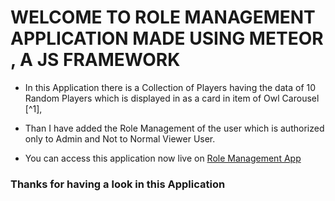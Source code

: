 # WELCOME TO ROLE MANAGEMENT APPLICATION MADE USING METEOR , A JS FRAMEWORK

- In this Application there is a Collection of Players having the data of 10 Random Players which is displayed in as a card in item of Owl Carousel [^1],
- Than I have added the Role Management of the user which is authorized only to Admin and Not to Normal Viewer User.

- You can access this application now live on [Role Management App](http://localhost:5000/)

### Thanks for having a look in this Application